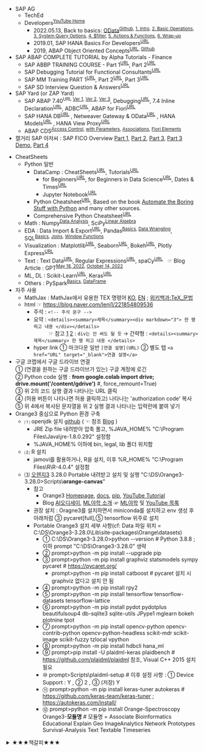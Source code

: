 + SAP AG
  - TechEd
  - Developers<sup><a href="https://www.youtube.com/@sapdevs" target="_blank">YouTube Home</a></sup>
    - 2022.05.13, Back to basics: <a href="https://www.youtube.com/watch?v=O3OU2rSUqs0&list=PL6RpkC85SLQDYLiN1BobWXvvnhaGErkwj" target="_blank">OData</a><SUP><a href="https://github.com/SAP-samples/odata-basics-handsonsapdev" target="_blank">Github</a>, <a href="https://www.youtube.com/watch?v=O3OU2rSUqs0" target="_blank">1. Intro</a>, <a href="https://www.youtube.com/watch?v=f9w61GxMztY" target="_blank">2. Basic Operations</a>, <a href="https://www.youtube.com/watch?v=Bln2A0_OauY" target="_blank">3. System Query Options</a>, <a href="https://www.youtube.com/watch?v=R9JyaPYtWKs" target="_blank">4. $filter</a>, <a href="https://www.youtube.com/watch?v=tmwglig2mbw" target="_blank">5. Actions & Functions</a>, <a href="https://www.youtube.com/watch?v=PhA_VS4-lUw" target="_blank">6. Wrap-up</a></SUP>
    - 2019.01, SAP HANA Basics For Developers<sup><a href="https://www.youtube.com/watch?v=ljdvqRtSHd4&list=PL6RpkC85SLQAPHYG1x6IEu_exE5pa0UK_" target="_blank">URL</a></sup>
    - 2019, ABAP Object Oriented Concepts<sup><a href="https://www.youtube.com/watch?v=GUh7QyCwxGk&list=PL6RpkC85SLQCGjMBsoQYlMrLmbZaEWM6U" target="_blank">URL</a>, <a href="https://github.com/SAP-samples/abap-oo-basics" target="_blank">Github</a></sup>
+ SAP ABAP COMPLETE TUTORIAL by Alpha Tutorials - Finance
  - SAP ABBP TRAINING COURSE - Part 1<sup><a href="https://www.youtube.com/watch?v=SmVcwjLtM0s&t=21s" target="_blank">URL</a></sup>, Part 2<sup><a href="https://www.youtube.com/watch?v=-_7rZKGdxwQ" target="_blank">URL</a></sup>
  - SAP Debugging Tutorial for Functional Consultants<sup><a href="https://www.youtube.com/watch?v=lNHOKNgmGiw" target="_blank">URL</a></sup>
  - SAP MM Training PART 1<sup><a href="https://www.youtube.com/watch?v=zqgL9v6rCy4" target="_blank">URL</a></sup>, Part 2<sup><a href="https://www.youtube.com/watch?v=8W2_noRSs2E" target="_blank">URL</a></sup>, Part 3<sup><a href="https://www.youtube.com/watch?v=MyGLdRB-uMw" target="_blank">URL</a></sup>
  - SAP SD Interview Question & Answers<sup><a href="https://www.youtube.com/watch?v=8Ap76UsHbow" target="_blank">URL</a></sup>
+ SAP Yard (or ZAP Yard)
  - SAP ABAP 7.40<sup>URL <a href="https://www.youtube.com/watch?v=FvbBpxufBjU&list=PLQHTTlL0gF_cf47ovXvoXC114ImJkLfH5" target="_blank">Ver 1</a>, <a href="https://www.youtube.com/watch?v=hAVNAFtf6rQ&list=PLQHTTlL0gF_dz94aMvENrgj5uqCBEYKeZ" target="_blank">Ver 2</a>, <a href="https://www.youtube.com/watch?v=PkOdOd6t54w&list=PLQHTTlL0gF_f33SIxVwEt9qn9gOR9N8eN" target="_blank">Ver 3</a></sup>, Debugging<sup><a href="https://www.youtube.com/watch?v=9ViRrBSz9gA&list=PLQHTTlL0gF_ed1FdjApXmf7d1v5hCp4_b" target="_blank">URL</a></sup>, 7.4 Inline Declaration<sup><a href="https://www.youtube.com/watch?v=o2-TTx_YWN0&list=PLQHTTlL0gF_cLJpedzhRFVjSShPZSLalg" target="_blank">URL</a></sup>, ADBC<sup><a href="https://www.youtube.com/watch?v=dnr-Dj1rLEw&list=PLQHTTlL0gF_fOBe6vpOSoRsiVCGSyr73k" target="_blank">URL</a></sup>, ABAP for Fiori<sup><a href="https://www.youtube.com/watch?v=M3BAgWyGkUY&list=PLQHTTlL0gF_ceG4UKxb0FXUfIKZuWDqaQ" target="_blank">URL</a></sup>
  - SAP HANA DB<sup><a href="https://www.youtube.com/watch?v=hO26ZgQQxhc&list=PLQHTTlL0gF_cIWPw77I4nZ7mPWzZjU9Cr" target="_blank">URL</a></sup>
, Netweaver Gateway & OData<sup><a href="https://www.youtube.com/watch?v=vpRYQV1sZR4&list=PLQHTTlL0gF_d86LX5xbGj4jqUAIT7nsPr" target="_blank">URL</a></sup>
, HANA Models<sup><a href="https://www.youtube.com/watch?v=-QXYMgbtJEg&list=PLQHTTlL0gF_eJQfIuYp1pYAXgIVbOElh8" target="_blank">URL</a></sup>
, HANA View Proxy<sup><a href="https://www.youtube.com/watch?v=w0APQ5xlk28&list=PLQHTTlL0gF_dBtZohIeUx0_BpcIRgbOxY" target="_blank">URL</a></sup>
  - ABAP CDS<sup><a href="https://www.youtube.com/watch?v=OnItCMTPpMw&list=PLQHTTlL0gF_dqEDJ3wjDDik-WyaTOpCTo" target="_blank">Access Control</a>, <a href="https://www.youtube.com/watch?v=q7bep8j6pCM&list=PLQHTTlL0gF_eGsBAWidhKIzf4Tw6MhBJQ" target="_blank">with Parameters</a>, <a href="https://www.youtube.com/watch?v=wpZ-DFf2MJw&list=PLQHTTlL0gF_fOJTY78a-TDeAGEgqQpx_O" target="_blank">Associations</a>, <a href="https://www.youtube.com/watch?v=714gRY-ktT0&list=PLQHTTlL0gF_e8knLSv3jDfotxHj26zhVu" target="_blank">Fiori Elements</a></sup>
+ 캘거리 SAP 아저씨 : SAP FICO Overview <a href="https://www.youtube.com/watch?v=l3V7wsgOX_A" target="_blank">Part 1</a>, <a href="https://www.youtube.com/watch?v=BOhr--BquAc" target="_blank">Part 2</a>, <a href="https://www.youtube.com/watch?v=V-hic8mZxS8" target="_blank">Part 3</a>, <a href="https://www.youtube.com/watch?v=1wg2prl-_kI" target="_blank">Part 3 Demo</a>, <a href="https://www.youtube.com/watch?v=F2N-2tIQ_Tw" target="_blank">Part 4</a>

* CheatSheets
  + Python 일반 <!--  <sup><a href="" target="_blank">URL</a></sup>                       <a href="" target="_blank">URL</a> -->
    - DataCamp : CheatSheets<sup><a href="https://www.datacamp.com/cheat-sheet/category/python" target="_blank">URL</a></sup>, Tutorials<sup><a href="https://www.datacamp.com/tutorial/category/python" target="_blank">URL</a></sup> 
      - for Beginners<sup><a href="https://www.datacamp.com/cheat-sheet/getting-started-with-python-cheat-sheet" target="_blank">URL</a></sup>, for Beginners in Data Science<sup><a href="https://www.datacamp.com/cheat-sheet/python-for-data-science-a-cheat-sheet-for-beginners" target="_blank">URL</a></sup>, Dates & Times<sup><a href="https://www.datacamp.com/cheat-sheet/working-with-dates-and-times-in-python-cheat-sheet" target="_blank">URL</a></sup>
      - Jupyter Notebook<sup><a href="https://www.datacamp.com/cheat-sheet/jupyter-notebook-cheat-sheet" target="_blank">URL</a></sup> 
    - Python Cheatsheet<sup><a href="https://www.pythoncheatsheet.org" target="_blank">URL</a></sup>, Based on the book <a href="https://automatetheboringstuff.com" target="_blank">Automate the Boring Stuff with Python</a> and many other sources.
    - Comprehensive Python Cheatsheet<sup><a href="https://github.com/gto76/python-cheatsheet/blob/main/README.md" target="_blank">URL</a></sup>
  + Math : Numpy<sup><a href="https://www.datacamp.com/cheat-sheet/numpy-cheat-sheet-data-analysis-in-python" target="_blank">Data Analysis</a></sup>, SciPy<sup><a href="https://www.datacamp.com/cheat-sheet/scipy-cheat-sheet-linear-algebra-in-python" target="_blank">Linear Algebra</a></sup>
  + EDA : Data Import & Export<sup><a href="https://www.datacamp.com/cheat-sheet/importing-data-in-python-cheat-sheet" target="_blank" title="importing your data, from flat files to files native to other software and relational databases">URL</a></sup>, Pandas<sup><a href="https://www.datacamp.com/cheat-sheet/pandas-cheat-sheet-for-data-science-in-python" target="_blank" title="Basics for Data Science">Basics</a>, <a href="https://www.datacamp.com/cheat-sheet/pandas-cheat-sheet-data-wrangling-in-python" target="_blank">Data Wrangling</a></sup>, SQL<sup><a href="https://www.datacamp.com/cheat-sheet/sql-basics-cheat-sheet" target="_blank">Basics</a>, <a href="https://www.datacamp.com/cheat-sheet/sql-joins-cheat-sheet" target="_blank">Joins</a>, <a href="https://www.datacamp.com/cheat-sheet/sql-window-functions-cheat-sheet" target="_blank">Window Functions</a></sup> 
  + Visualization : Matplotlib<sup><a href="https://www.datacamp.com/cheat-sheet/matplotlib-cheat-sheet-plotting-in-python" target="_blank">URL</a></sup>, Seaborn<sup><a href="https://www.datacamp.com/cheat-sheet/python-seaborn-cheat-sheet" target="_blank">URL</a></sup>, Bokeh<sup><a href="https://www.datacamp.com/cheat-sheet/python-data-visualization-bokeh-cheat-sheet" target="_blank">URL</a></sup>, Plotly Express<sup><a href="https://www.datacamp.com/cheat-sheet/category/python" target="_blank">URL</a></sup> 
  + Text : Text Data<sup><a href="https://www.datacamp.com/cheat-sheet/text-data-in-python-cheat-sheet" target="_blank">URL</a></sup>, Regular Expressions<sup><a href="https://www.datacamp.com/cheat-sheet/regular-expresso" target="_blank">URL</a></sup>, spaCy<sup><a href="https://www.datacamp.com/cheat-sheet/spacy-cheat-sheet-advanced-nlp-in-python" target="_blank">URL</a></sup> &nbsp; ☞ Blog Article : GPT<sup><a href="https://www.datacamp.com/blog/a-beginners-guide-to-gpt-3" target="_blank" title="A Beginner's Guide to GPT-3 written by Mr. Shubham Saboo and Ms. Sandra Kublik">May 18, 2022</a>, <a href="https://www.datacamp.com/blog/what-we-know-gpt4" target="_blank" title="Everything We Know About GPT-4 written by Mr. Abid Ali Awan">October 14, 2022</a></sup>
  + ML, DL : Scikit-Learn<sup><a href="https://www.datacamp.com/cheat-sheet/scikit-learn-cheat-sheet-python-machine-learning" target="_blank">URL</a></sup>, Keras<sup><a href="https://www.datacamp.com/cheat-sheet/keras-cheat-sheet-neural-networks-in-python" target="_blank">URL</a></sup> 
  + Others : PySpark<sup><a href="https://www.datacamp.com/cheat-sheet/pyspark-cheat-sheet-spark-in-python" target="_blank">Basics</a>, <a href="https://www.datacamp.com/cheat-sheet/pyspark-cheat-sheet-spark-dataframes-in-python" target="_blank">DataFrame</a></sup>
* 자주 사용
  + MathJax : MathJax에서 유용한 TEX 명령어 <a href="https://www.onemathematicalcat.org/MathJaxDocumentation/MathJaxKorean/TeXSyntax_ko.html" target="_blank">KO</a>, <a href="https://www.onemathematicalcat.org/MathJaxDocumentation/TeXSyntax.htm" target="_blank">EN</a> ; <a href="https://ko.wikipedia.org/wiki/위키백과:TeX_문법" target="_blank">위키백과:TeX_문법</a>
  + html ☞ https://blog.naver.com/lenj1/221854809536
    - 주석 : `<!-- 주석 문구 -->`
    - 요약 : `<details><summary>제목</summary><div markdown="3"> 한 행 띄고 내용 </div></details>`  
      &nbsp; &nbsp; &nbsp; &nbsp; &nbsp; ☞ 참고 [1](https://blog.kalkin7.com/2014/02/05/wordpress-markdown-quick-reference-for-koreans/) [2](https://css-tricks.com/little-stuff-markdown-always-forget-google/) : `div는 안 써도 될 듯` → 간략형 : `<details><summary>제목</summary> 한 행 띄고 내용 </details>`
    - hyper link ① 마크다운 일반 `[연결 설명](URL)` ② 별도 탭 `<a href="URL" target="_blank">연결 설명</a>`  
* 구글 코랩에서 구글 드라이브 연결  
  ① (연결을 원하는 구글 드라이브가 있는) 구글 계정에 로긴  
  ② Python code 실행 : <B>from google.colab import drive; drive.mount('/content/gdrive')</B> #, force_remount=True)  
  ③ 위 2의 코드 실행 결과 나타나는 URL 클릭  
  ④ (허용 버튼이 나타나면 허용 클릭하고) 나타나는 'authorization code' 복사  
  ⑤ 위 4에서 복사된 문자열을 위 2 실행 결과 나타나는 입력란에 붙여 넣기  
* Orange3 중심으로 Python 환경 구축
  + ⑴ openjdk 설치 [github](https://github.com/ojdkbuild/ojdkbuild) ( ☜ 참조 [Blog](https://blog.naver.com/vixlee/222285976728) ) 
    - JRE Zip file 내려받아 압축 풀고, %JAVA_HOME% "C:\Program Files\Java\jre-1.8.0.292" 설정함
    - %JAVA_HOME% 이하에 bin, legal, lib 폴더 위치함
  + ⑵ R 설치
    - jamovi를 활용하거나, R을 설치, 이후 %R_HOME% "C:\Program Files\R\R-4.0.4" 설정함
  + ⑶ [오렌지3](https://orangedatamining.com/) 3.28.0 Portable 내려받고 설치 및 실행 "C:\DS\Orange3-3.28.0>Scripts\\<B>orange-canvas</B>"
    - 참고
      - Orange3 [Homepage](https://orangedatamining.com/), [docs](https://orangedatamining.com/docs/), [pip](https://pypi.org/project/Orange3/), [YouTube Tutorial](https://www.youtube.com/watch?v=HXjnDIgGDuI&list=PLmNPvQr9Tf-ZSDLwOzxpvY-HrE0yv-8Fy)
      - Blog [AI오디세이](http://www.aio.world/news/articleView.html?idxno=258), [ML야학 소개](https://blog.naver.com/adler0912/222202689101) ☞ [ML야학](https://yah.ac/orange3) 및 [YouTube 목록](https://www.youtube.com/playlist?list=PLuHgQVnccGMAwnfp3Ml-XY1WNx1MPgrQ4)
    - 권장 설치 : Oragne3를 설치하면서 miniconda를 설치하고 env 생성 후 아래처럼 ③ pycaret[full],⑤ tensorflow 위주로 설치
    - Portable Orange3 설치 세부 사항(cf: Data 파일 위치 = C:\DS\Orange3-3.28.0\Lib\site-packages\Orange\datasets)
      - ① C:\DS\Orange3-3.28.0>python --version # Python 3.8.8 ; 이하 prompt "C:\DS\Orange3-3.28.0" 생략
      - ② prompt>python -m pip install --upgrade pip
      - ③ prompt>python -m pip install graphviz statsmodels sympy pycaret # https://pycaret.org/
        - prompt>python -m pip install catboost # pycaret 설치 시 graphviz 없다고 설치 안 됨
      - ④ prompt>python -m pip install rpy2
      - ⑤ prompt>python -m pip install tensorflow tensorflow-datasets tensorflow-lattice
      - ⑥ prompt>python -m pip install pydot pydotplus beautifulsoup4 db-sqlite3 sqlite-utils JPype1 mglearn bokeh plotnine tpot
      - ⑦ prompt>python -m pip install opencv-python opencv-contrib-python opencv-python-headless scikit-mdr scikit-image scikit-fuzzy tzlocal vpython
      - ⑧ prompt>python -m pip install hdbcli hana_ml
      - ⑨ prompt>pip install -U plaidml-keras plaidbench # https://github.com/plaidml/plaidml 참조, Visual C++ 2015 설치 필요
      - ⑩ prompt>Scripts\plaidml-setup # 이후 설정 사항 : ① Device Support : Y , ② 2 , ③ (저장) Y
      - ⑪ prompt>python -m pip install keras-tuner autokeras # https://github.com/keras-team/keras-tuner ; https://autokeras.com/install/
      - ⑫ prompt>python -m pip install Orange-Spectroscopy Orange3-**모듈명** # 모듈명 = Associate Bioinformatics Educational Explain Geo ImageAnalytics Network Prototypes Survival-Analysis Text Textable Timeseries

<details><summary>★★★책갈피★★★</summary><div markdown="3">
  
<font size=4>**소제목**</font>  

⏰ **여기서 잠깐** : 경고(Warning)가 나타납니다. 정상인가요?  

**【Note】** 넘파이 로그 함수는 np.log( )와 np.log10( )이 있습니다. 

⛱️ **확인 문제** : 과대적합과 과소적합에 대한 이해를 돕기 위해

📝 훈련 세트와 테스트 세트의 점수를 비교했을 때 훈련 세트가 너무 높으면 과대적합, 그 반대이거나 두 점수가 모두 낮으면 과소적합입니다.

+ 자주 사용되는 기능
  - my.printCheatSheet('sklearn', [0,None]) # 0:차례, 1:Data, 2:Model, 3:훈련, 4:예측, 5:평가, 6:개량, 7:기본 예시
  - Tex [MathJax](https://www.onemathematicalcat.org/MathJaxDocumentation/MathJaxKorean/TeXSyntax_ko.html), [koWiki](https://ko.wikipedia.org/wiki/위키백과:TeX_문법) ☞ MathJax에서 유용한 TEX 명령어 <a href="https://www.onemathematicalcat.org/MathJaxDocumentation/MathJaxKorean/TeXSyntax_ko.html" target="_blank">KO</a>, <a href="https://www.onemathematicalcat.org/MathJaxDocumentation/TeXSyntax.htm" target="_blank">EN</a> ; <a href="https://ko.wikipedia.org/wiki/위키백과:TeX_문법" target="_blank">위키백과:TeX_문법</a>
+ CheatSheet, Usefule Blog, ... (cf: tensorflow privacy https://github.com/tensorflow/privacy )

|ⓟypi,ⓦiki|Python|numpy|scipy|sympy|matplotlib|pandas|sklearn|pycaret|Tensorflow|statsmodels|rpy2|sqlite|postgresql|re(gexp)|spacy|
|:---|:---:|:---:|:---:|:---:|:---:|:---:|:---:|:---:|:---:|:---:|:---:|:---:|:---:|:---:|:---:|
|Homepage|[1](https://docs.python.org/3) [2](https://www.python.org/doc/) <a href="https://en.wikipedia.org/wiki/Python_(programming_language)" target="_blank">ⓦ</a>|[○](https://numpy.org/) [ⓦ](https://en.wikipedia.org/wiki/NumPy)|[○](https://scipy.org) [ⓦ](https://en.wikipedia.org/wiki/SciPy)|[○](https://www.sympy.org) [ⓦ](https://en.wikipedia.org/wiki/SymPy)|[○](https://matplotlib.org) [ⓦ](https://en.wikipedia.org/wiki/Matplotlib)|[○](https://pandas.pydata.org/) <a href="https://en.wikipedia.org/wiki/Pandas_(software)" target="_blank">ⓦ</a>|[○](https://www.sklearn.org) [ⓦ](https://en.wikipedia.org/wiki/Scikit-learn)|[○](https://pycaret.org),[ⓖ](https://github.com/pycaret/pycaret)|[ⓣ](https://www.tensorflow.org/) [ⓚ](https://keras.io) [ⓦ](https://en.wikipedia.org/wiki/TensorFlow)|[○](https://www.statsmodels.org) [ⓖ](https://github.com/statsmodels/statsmodels) [ⓟ](https://pypi.org/project/statsmodels)|[○](https://rpy2.github.io/)|[1](https://www.sqlite.org) [2](https://docs.python.org/3/library/sqlite3.html) [ⓦ](https://en.wikipedia.org/wiki/SQLite)|[○](https://www.postgresql.org) [○](https://www.psycopg.org) [ⓦ](https://en.wikipedia.org/wiki/PostgreSQL)|[○](https://docs.python.org/3/library/re.html) [○](https://pypi.org/project/regex) [ⓦ](https://en.wikipedia.org/wiki/Regular_expression)|[○](https://spacy.io/) [ⓟ](https://pypi.org/project/spacy/) [ⓦ](https://en.wikipedia.org/wiki/SpaCy)|
|Tutorial|[○](https://docs.python.org/3/tutorial/)|[○](https://numpy.org/doc/stable/user/tutorials_index.html)|[○](https://docs.scipy.org/doc/scipy/reference/tutorial)|[○](https://docs.sympy.org/latest/tutorial/index.html)|[○](https://matplotlib.org/stable/tutorials/index.html)|[○](https://pandas.pydata.org/pandas-docs/stable/getting_started/intro_tutorials/index.html)|[○](https://www.sklearn.org/tutorial/index.html) [map](https://www.sklearn.org/tutorial/machine_learning_map/index.html)|[○](https://pycaret.readthedocs.io/en/latest/tutorials.html)||[○](https://www.statsmodels.org/stable/user-guide.html)|[○](https://rpy2.github.io/doc/latest/html/introduction.html)|||[○](https://docs.python.org/3/howto/regex.html)|[○](https://spacy.io/usage/spacy-101)|
|(API)Ref.|[lib](https://docs.python.org/3/library) [ref](https://docs.python.org/3.9/reference)|[○](https://numpy.org/doc/stable/reference/)|[○](https://docs.scipy.org/doc/scipy/reference/)|[○](https://docs.sympy.org/latest/index.html)|[○](https://matplotlib.org/stable/contents.html)|[○](https://pandas.pydata.org/pandas-docs/stable/reference/index.html)|[○](https://www.sklearn.org/modules/classes.html)|[○](https://pycaret.readthedocs.io/en/latest/api/classification.html)||[○](https://www.statsmodels.org/stable/api.html)|[○](https://rpy2.github.io/doc/latest/html/index.html)||||[○](https://spacy.io/api)|
|CheatSheet||[1](https://github.com/rougier/numpy-100) [2](https://www.kaggle.com/utsav15/100-numpy-exercises) [3](http://taewan.kim/post/numpy_cheat_sheet)||||[1](https://towardsdatascience.com/pandas-cheat-sheet-7e2ea6526be9) [2](https://www.dataquest.io/blog/pandas-cheat-sheet/) [3](https://www.educative.io/blog/python-pandas-tutorial) [4](https://github.com/corazzon/cracking-the-pandas-cheat-sheet)|[○](https://www.datacamp.com/community/blog/scikit-learn-cheat-sheet)|[Guide](https://pycaret.org/guide/)|||||||[①](https://www.datacamp.com/community/blog/spacy-cheatsheet)|
|Web Ref.|[①](https://www.tutorialspoint.com/python)|[①](https://www.tutorialspoint.com/numpy)|[①](https://www.tutorialspoint.com/scipy)|[①](https://www.tutorialspoint.com/sympy)|[1](https://www.tutorialspoint.com/matplotlib) [seaborn](https://www.tutorialspoint.com/seaborn)|[①](https://www.tutorialspoint.com/python_pandas)|[①](https://www.tutorialspoint.com/scikit_learn) [②](https://www.datacamp.com/community/tutorials/machine-learning-python)||[ⓣ](https://www.tutorialspoint.com/tensorflow) [ⓚ](https://www.tutorialspoint.com/keras) [ⓚ2](https://www.tutorialspoint.com/deep_learning_with_keras)|[통계](https://www.tutorialspoint.com/statistics) [patsy](https://github.com/pydata/patsy)||[1](https://www.sqlitetutorial.net/) [2](https://www.tutorialspoint.com/sqlite) [3](https://www.tutorialspoint.com/python_sqlite)|[①](https://www.postgresqltutorial.com/) [②](https://www.tutorialspoint.com/postgresql) [③](https://www.tutorialspoint.com/python_postgresql)|[①](https://regexone.com/)|[nltk](https://www.nltk.org) [nlp](https://www.tutorialspoint.com/natural_language_processing)|

ㅇ 마크다운 일반 사항   
  - https://ko.wikipedia.org/wiki/마크다운 및 [마크다운 문법](https://simhyejin.github.io/2016/06/30/Markdown-syntax/) 참조 
  - https://www.tablesgenerator.com/markdown_tables  
  - https://github.com/adam-p/markdown-here/wiki/Markdown-Cheatsheet  
  
ㅇ 마크다운 수식 입력에 대한 참고 URL, [Local PC Daum Equation Editor](http://s1.daumcdn.net/editor/fp/service_nc/pencil/Pencil_chromestore.html)로 Chrome에서 입력함  
  - https://www.mathjax.org/  
  - https://en.wikibooks.org/wiki/LaTeX/Mathematics  
  - [MathJax basic tutorial and quick reference](https://math.meta.stackexchange.com/questions/5020/mathjax-basic-tutorial-and-quick-reference)  
  - [MathJax 연습 가능한 곳](http://jsbin.com/zimuxulawu/edit?html,output), [MathJax 코드 제안](http://detexify.kirelabs.org/classify.html)

ㅇ 키보드 특수문자
  - ㉮ ㉯ ㉰ ㉱ ㉲ ㉳ ㉴ ㉵ ㉶ ㉷ ㉸ ㉹ ㉺ ㉻ ㉠ ㉡ ㉢ ㉣ ㉤ ㉥ ㉦ ㉧ ㉨ ㉩ ㉪ ㉫ ㉬ ㉭ ─ ㆍ  
  - α β γ δ ε ζ η θ ι κ λ μ ν ξ ο π ρ    σ τ υ φ    χ ψ ω  
  - Α Β Γ Δ Ε Ζ Η Θ Ι Κ Λ Μ Ν Ξ Ο Π Ρ    Σ Τ Υ Φ    Χ Ψ Ω  
  - ⓐlpha ⓑeta ⓖamma ⓓelta ⓔpsilon ⓩeta eta(≒i) THeta ⓘota ⓚappa ⓛambda ⓜu   
  - ⓝu ⓧi ⓞmicron ⓟi ⓡho ⓢigma ⓣau ⓤpsilon phi(≒f) CHi PSi ⓞmega  
  - ⓐ ⓑ ⓒ ⓓ ⓔ ⓕ ⓖ ⓗ ⓘ ⓙ ⓚ ⓛ ⓜ ⓝ ⓞ ⓟ ⓠ ⓡ ⓢ ⓣ ⓤ ⓥ ⓦ ⓧ ⓨ ⓩ   
  - ① ② ③ ④ ⑤ ⑥ ⑦ ⑧ ⑨ ⑩ ⑪ ⑫ ⑬ ⑭ ⑮ ⅰ ⅱ ⅲ ⅳ ⅴ ⅵ ⅶ ⅷ ⅸ ⅹ Ⅰ Ⅱ Ⅲ Ⅳ Ⅴ Ⅵ Ⅶ Ⅷ Ⅸ Ⅹ   
  - 원문자 : https://ilsang2.tistory.com/122
    - ⓪①②③④⑤⑥⑦⑧⑨⑩⑪⑫⑬⑭⑮⑯⑰⑱⑲⑳​㉑㉒㉓㉔㉕㉖㉗㉘㉙㉚㉛㉜㉝㉞㉟㊱㊲㊳㊴㊵​㊶㊷㊸㊹㊺㊻㊼㊽㊾㊿
    - ❶❷❸❹❺❻❼❽❾❿⓫⓬⓭⓮⓯⓰⓱⓲⓳⓴
    - ⓵⓶⓷⓸⓹⓺⓻⓼⓽⓾
    - ㊀㊁㊂㊃㊄㊅㊆㊇㊈㊉     ㊊㊋㊌㊍㊎㊏㊐     ㊤㊥㊦ ㊧㊨
    - ㉠㉡㉢㉣㉤㉥㉦㉧㉨㉩㉪㉫㉬㉭㉮㉯㉰㉱㉲㉳㉴㉵㉶㉷㉸㉹㉺㉻
    - ⒶⒷⒸⒹⒺⒻⒼⒽⒾⒿⓀⓁⓂⓃⓄⓅⓆⓇⓈⓉⓊⓋⓌⓍⓎⓏ
    - ⓐⓑⓒⓓⓔⓕⓖⓗⓘⓙⓚⓛⓜⓝⓞⓟⓠⓡⓢⓣⓤⓥⓦⓧⓨⓩ
 
  </div></details>
